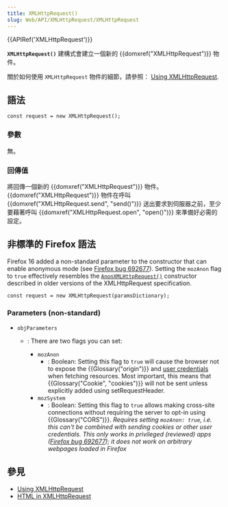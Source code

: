 ```yaml
---
title: XMLHttpRequest()
slug: Web/API/XMLHttpRequest/XMLHttpRequest
---
```


{{APIRef('XMLHttpRequest')}}

**`XMLHttpRequest()`** 建構式會建立一個新的 {{domxref("XMLHttpRequest")}} 物件。

關於如何使用 `XMLHttpRequest` 物件的細節，請參照： [Using XMLHttpRequest](/zh-TW/docs/Web/API/XMLHttpRequest/Using_XMLHttpRequest).

## 語法

```plain
const request = new XMLHttpRequest();
```

### 參數

無。

### 回傳值

將回傳一個新的 {{domxref("XMLHttpRequest")}} 物件。{{domxref("XMLHttpRequest")}} 物件在呼叫{{domxref("XMLHttpRequest.send", "send()")}} 送出要求到伺服器之前，至少要藉著呼叫 {{domxref("XMLHttpRequest.open", "open()")}} 來準備好必需的設定。

## 非標準的 Firefox 語法

Firefox 16 added a non-standard parameter to the constructor that can enable anonymous mode (see [Firefox bug 692677](https://bugzil.la/692677)). Setting the `mozAnon` flag to `true` effectively resembles the [`AnonXMLHttpRequest()`](http://www.w3.org/TR/2012/WD-XMLHttpRequest-20120117/#dom-anonxmlhttprequest) constructor described in older versions of the XMLHttpRequest specification.

```plain
const request = new XMLHttpRequest(paramsDictionary);
```

### Parameters (non-standard)

- `objParameters`

  - : There are two flags you can set:

    - `mozAnon`
      - : Boolean: Setting this flag to `true` will cause the browser not to expose the {{Glossary("origin")}} and [user credentials](http://www.w3.org/TR/2012/WD-XMLHttpRequest-20120117/#user-credentials) when fetching resources. Most important, this means that {{Glossary("Cookie", "cookies")}} will not be sent unless explicitly added using setRequestHeader.
    - `mozSystem`
      - : Boolean: Setting this flag to `true` allows making cross-site connections without requiring the server to opt-in using {{Glossary("CORS")}}. _Requires setting `mozAnon: true`, i.e. this can't be combined with sending cookies or other user credentials. This only works in privileged (reviewed) apps ([Firefox bug 692677](https://bugzil.la/692677)); it does not work on arbitrary webpages loaded in Firefox_

## 參見

- [Using XMLHttpRequest](/zh-TW/docs/Web/API/XMLHttpRequest/Using_XMLHttpRequest)
- [HTML in XMLHttpRequest](/zh-TW/docs/Web/API/XMLHttpRequest/HTML_in_XMLHttpRequest)
